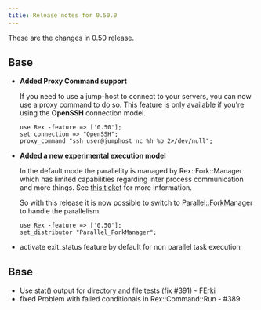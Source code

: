 ```yaml
---
title: Release notes for 0.50.0
---
```


These are the changes in 0.50 release.

## Base

-   **Added Proxy Command support**

    If you need to use a jump-host to connect to your servers, you can now use a proxy command to do so. This feature is only available if you're using the **OpenSSH** connection model.

        use Rex -feature => ['0.50'];
        set connection => "OpenSSH";
        proxy_command "ssh user@jumphost nc %h %p 2>/dev/null";

-   **Added a new experimental execution model**

    In the default mode the parallelity is managed by Rex::Fork::Manager which has limited capabilities regarding inter process communication and more things. See [this ticket](https://github.com/RexOps/Rex/issues/295) for more information.

    So with this release it is now possible to switch to [Parallel::ForkManager](https://metacpan.org/pod/Parallel::ForkManager) to handle the parallelism.

        use Rex -feature => ['0.50'];
        set_distributor "Parallel_ForkManager";

-   activate exit\_status feature by default for non parallel task execution

## Base

-   Use stat() output for directory and file tests (fix \#391) - FErki
-   fixed Problem with failed conditionals in Rex::Command::Run - \#389

